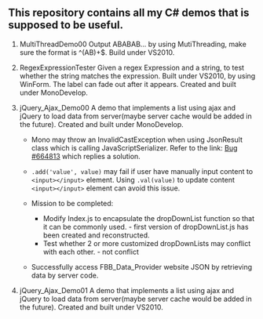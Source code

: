 ## This repository contains all my C# demos that is supposed to be useful.

1. MultiThreadDemo00
   Output ABABAB... by using MutiThreading, make sure the format is ^(AB)+$. Build under VS2010.
   
2. RegexExpressionTester
   Given a regex Expression and a string, to test whether the string matches the expression. Built under VS2010, by using WinForm. The label can fade out after it appears. Created and built under MonoDevelop.
   
3. jQuery_Ajax_Demo00
   A demo that implements a list using ajax and jQuery to load data from server(maybe server cache would be added in the future). Created and built under MonoDevelop. 
   * Mono may throw an InvalidCastException when using JsonResult class which is calling JavaScriptSerializer. Refer to the link: [Bug #664813](https://bugzilla.novell.com/show_bug.cgi?id=664813) which replies a solution.
   * `.add('value', value)` may fail if user have manually input content to `<input></input>` element. Using `.val(value)` to update content `<input></input>` element can avoid this issue.
   * Mission to be completed: 
     * Modify Index.js to encapsulate the dropDownList function so that it can be commonly used. - first version of dropDownList.js has been created and reconstructed.
     * Test whether 2 or more customized dropDownLists may conflict with each other. - not conflict
   
   * Successfully access FBB_Data_Provider website JSON by retrieving data by server code.

4. jQuery_Ajax_Demo01
   A demo that implements a list using ajax and jQuery to load data from server(maybe server cache would be added in the future). Created and built under VS2010.